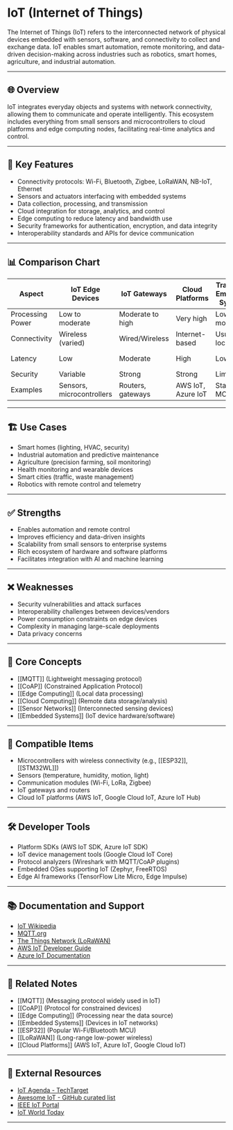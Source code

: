 # IoT (Internet of Things)

The Internet of Things (IoT) refers to the interconnected network of physical devices embedded with sensors, software, and connectivity to collect and exchange data. IoT enables smart automation, remote monitoring, and data-driven decision-making across industries such as robotics, smart homes, agriculture, and industrial automation.

---

## 🌐 Overview

IoT integrates everyday objects and systems with network connectivity, allowing them to communicate and operate intelligently. This ecosystem includes everything from small sensors and microcontrollers to cloud platforms and edge computing nodes, facilitating real-time analytics and control.

---

## 🧰 Key Features

- Connectivity protocols: Wi-Fi, Bluetooth, Zigbee, LoRaWAN, NB-IoT, Ethernet
- Sensors and actuators interfacing with embedded systems
- Data collection, processing, and transmission
- Cloud integration for storage, analytics, and control
- Edge computing to reduce latency and bandwidth use
- Security frameworks for authentication, encryption, and data integrity
- Interoperability standards and APIs for device communication

---

## 📊 Comparison Chart

| Aspect                | IoT Edge Devices     | IoT Gateways       | Cloud Platforms       | Traditional Embedded Systems | Industrial IoT (IIoT)     |
|-----------------------|---------------------|--------------------|-----------------------|------------------------------|---------------------------|
| Processing Power      | Low to moderate     | Moderate to high   | Very high             | Low to moderate              | High                      |
| Connectivity          | Wireless (varied)   | Wired/Wireless    | Internet-based         | Usually local                | Wired/Wireless             |
| Latency               | Low                 | Moderate           | High                   | Low                         | Low to moderate            |
| Security              | Variable            | Strong             | Strong                 | Limited                     | Strict/regulated           |
| Examples              | Sensors, microcontrollers | Routers, gateways | AWS IoT, Azure IoT     | Standalone MCUs              | SCADA, PLC systems         |

---

## 🏗️ Use Cases

- Smart homes (lighting, HVAC, security)
- Industrial automation and predictive maintenance
- Agriculture (precision farming, soil monitoring)
- Health monitoring and wearable devices
- Smart cities (traffic, waste management)
- Robotics with remote control and telemetry

---

## ✅ Strengths

- Enables automation and remote control
- Improves efficiency and data-driven insights
- Scalability from small sensors to enterprise systems
- Rich ecosystem of hardware and software platforms
- Facilitates integration with AI and machine learning

---

## ❌ Weaknesses

- Security vulnerabilities and attack surfaces
- Interoperability challenges between devices/vendors
- Power consumption constraints on edge devices
- Complexity in managing large-scale deployments
- Data privacy concerns

---

## 🧠 Core Concepts

- [[MQTT]] (Lightweight messaging protocol)
- [[CoAP]] (Constrained Application Protocol)
- [[Edge Computing]] (Local data processing)
- [[Cloud Computing]] (Remote data storage/analysis)
- [[Sensor Networks]] (Interconnected sensing devices)
- [[Embedded Systems]] (IoT device hardware/software)

---

## 🧩 Compatible Items

- Microcontrollers with wireless connectivity (e.g., [[ESP32]], [[STM32WL]])
- Sensors (temperature, humidity, motion, light)
- Communication modules (Wi-Fi, LoRa, Zigbee)
- IoT gateways and routers
- Cloud IoT platforms (AWS IoT, Google Cloud IoT, Azure IoT Hub)

---

## 🛠️ Developer Tools

- Platform SDKs (AWS IoT SDK, Azure IoT SDK)
- IoT device management tools (Google Cloud IoT Core)
- Protocol analyzers (Wireshark with MQTT/CoAP plugins)
- Embedded OSes supporting IoT (Zephyr, FreeRTOS)
- Edge AI frameworks (TensorFlow Lite Micro, Edge Impulse)

---

## 📚 Documentation and Support

- [IoT Wikipedia](https://en.wikipedia.org/wiki/Internet_of_things)
- [MQTT.org](http://mqtt.org/)
- [The Things Network (LoRaWAN)](https://www.thethingsnetwork.org/)
- [AWS IoT Developer Guide](https://docs.aws.amazon.com/iot/latest/developerguide/what-is-aws-iot.html)
- [Azure IoT Documentation](https://learn.microsoft.com/en-us/azure/iot-fundamentals/)

---

## 🧩 Related Notes

- [[MQTT]] (Messaging protocol widely used in IoT)
- [[CoAP]] (Protocol for constrained devices)
- [[Edge Computing]] (Processing near the data source)
- [[Embedded Systems]] (Devices in IoT networks)
- [[ESP32]] (Popular Wi-Fi/Bluetooth MCU)
- [[LoRaWAN]] (Long-range low-power wireless)
- [[Cloud Platforms]] (AWS IoT, Azure IoT, Google Cloud IoT)

---

## 🔗 External Resources

- [IoT Agenda - TechTarget](https://internetofthingsagenda.techtarget.com/)
- [Awesome IoT - GitHub curated list](https://github.com/HQarroum/awesome-iot)
- [IEEE IoT Portal](https://iot.ieee.org/)
- [IoT World Today](https://www.iotworldtoday.com/)

---

